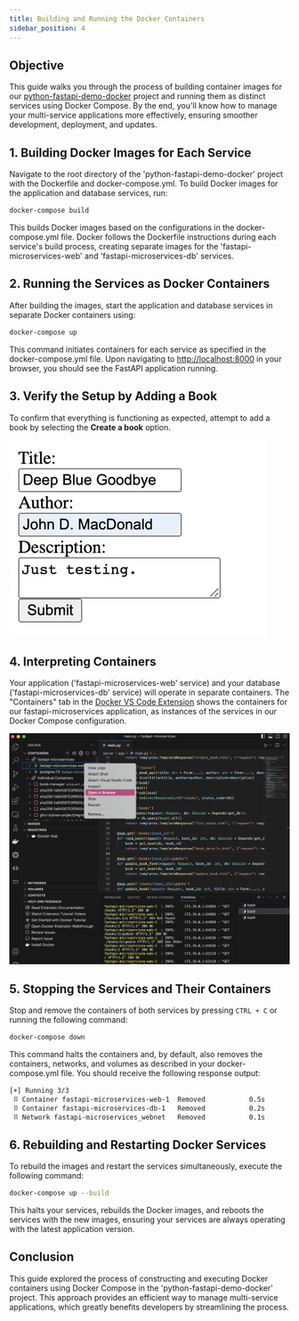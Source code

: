 ```yaml
---
title: Building and Running the Docker Containers
sidebar_position: 4
---
```


## Objective
This guide walks you through the process of building container images for our [python-fastapi-demo-docker](https://github.com/aws-samples/python-fastapi-demo-docker) project and running them as distinct services using Docker Compose. By the end, you'll know how to manage your multi-service applications more effectively, ensuring smoother development, deployment, and updates.

## 1. Building Docker Images for Each Service
Navigate to the root directory of the 'python-fastapi-demo-docker' project with the Dockerfile and docker-compose.yml. To build Docker images for the application and database services, run:
```bash
docker-compose build
```
This builds Docker images based on the configurations in the docker-compose.yml file. Docker follows the Dockerfile instructions during each service's build process, creating separate images for the 'fastapi-microservices-web' and 'fastapi-microservices-db' services.

## 2. Running the Services as Docker Containers
After building the images, start the application and database services in separate Docker containers using:
```bash
docker-compose up
```

This command initiates containers for each service as specified in the docker-compose.yml file. Upon navigating to [http://localhost:8000](http://localhost:8000/) in your browser, you should see the FastAPI application running.

## 3. Verify the Setup by Adding a Book
To confirm that everything is functioning as expected, attempt to add a book by selecting the **Create a book** option.

![Image](./images/app-create-book.png)

## 4. Interpreting Containers
Your application ('fastapi-microservices-web' service) and your database ('fastapi-microservices-db' service) will operate in separate containers. The "Containers" tab in the [Docker VS Code Extension](https://code.visualstudio.com/docs/containers/overview) shows the containers for our fastapi-microservices application, as instances of the services in our Docker Compose configuration.

![Image](./images/docker-extension-open-in-browser.png)

## 5. Stopping the Services and Their Containers
Stop and remove the containers of both services by pressing `CTRL + C` or running the following command:
```bash
docker-compose down
```

This command halts the containers and, by default, also removes the containers, networks, and volumes as described in your docker-compose.yml file. You should receive the following response output:

```
[+] Running 3/3
 ⠿ Container fastapi-microservices-web-1  Removed           0.5s
 ⠿ Container fastapi-microservices-db-1   Removed           0.2s
 ⠿ Network fastapi-microservices_webnet   Removed           0.1s
```

## 6. Rebuilding and Restarting Docker Services

To rebuild the images and restart the services simultaneously, execute the following command:

```bash
docker-compose up --build
```

This halts your services, rebuilds the Docker images, and reboots the services with the new images, ensuring your services are always operating with the latest application version.

## Conclusion

This guide explored the process of constructing and executing Docker containers using Docker Compose in the 'python-fastapi-demo-docker' project. This approach provides an efficient way to manage multi-service applications, which greatly benefits developers by streamlining the process.
